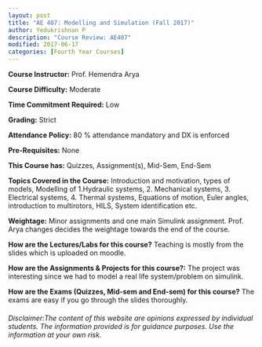```yaml
---
layout: post
title: "AE 407: Modelling and Simulation (Fall 2017)"
author: Yedukrishnan P
description: "Course Review: AE407"
modified: 2017-06-17
categories: [Fourth Year Courses]
---
```


**Course Instructor:** Prof. Hemendra Arya

**Course Difficulty:** Moderate

**Time Commitment Required:** Low

**Grading:** Strict

**Attendance Policy:** 80 % attendance mandatory and DX is enforced

**Pre-Requisites:** None

**This Course has:** Quizzes, Assignment(s), Mid-Sem, End-Sem

**Topics Covered in the Course:**
Introduction and motivation, types of models, Modelling of 1.Hydraulic systems, 2. Mechanical systems, 3. Electrical systems, 4. Thermal systems, Equations of motion, Euler angles, introduction to multirotors, HILS, System identification etc.

**Weightage:**
Minor assignments and one main Simulink assignment. Prof. Arya changes decides the weightage towards the end of the course.

**How are the Lectures/Labs for this course?**
Teaching is mostly from the slides which is uploaded on moodle.

**How are the Assignments & Projects for this course?:**
The project was interesting since we had to model a real life system/problem on simulink.

**How are the Exams (Quizzes, Mid-sem and End-sem) for this course?**
The exams are easy if you go through the slides thoroughly. 

###### Disclaimer:The content of this website are opinions expressed by individual students. The information provided is for guidance purposes. Use the information at your own risk.